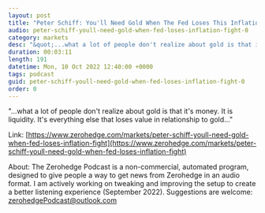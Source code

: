 ```yaml
---
layout: post
title: "Peter Schiff: You'll Need Gold When The Fed Loses This Inflation Fight"
audio: peter-schiff-youll-need-gold-when-fed-loses-inflation-fight-0
category: markets
desc: "&quot;...what a lot of people don't realize about gold is that it's money.  It is liquidity. It's everything else that loses value in relationship to gold...&quot;"
duration: 00:03:11
length: 191
datetime: Mon, 10 Oct 2022 12:40:00 +0000
tags: podcast
guid: peter-schiff-youll-need-gold-when-fed-loses-inflation-fight-0
order: 0
---
```

&quot;...what a lot of people don't realize about gold is that it's money.  It is liquidity. It's everything else that loses value in relationship to gold...&quot;

Link: [https://www.zerohedge.com/markets/peter-schiff-youll-need-gold-when-fed-loses-inflation-fight](https://www.zerohedge.com/markets/peter-schiff-youll-need-gold-when-fed-loses-inflation-fight)

About: The Zerohedge Podcast is a non-commercial, automated program, designed to give people a way to get news from Zerohedge in an audio format.  I am actively working on tweaking and improving the setup to create a better listening experience (September 2022).  Suggestions are welcome: [zerohedgePodcast@outlook.com](mailto:zerohedgePodcast@outlook.com)
